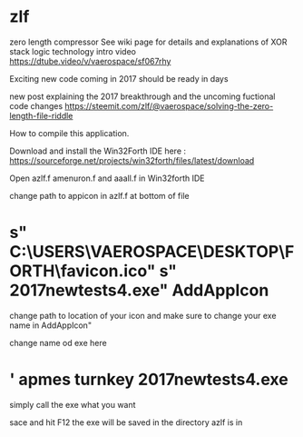 # zlf
zero length compressor
See wiki page for details and explanations of XOR stack logic technology
intro video  https://dtube.video/v/vaerospace/sf067rhy

Exciting new code coming in 2017 should be ready in days

new post explaining the 2017 breakthrough and the uncoming fuctional code changes
https://steemit.com/zlf/@vaerospace/solving-the-zero-length-file-riddle

How to compile this application.

Download and install the Win32Forth IDE here :
https://sourceforge.net/projects/win32forth/files/latest/download

Open azlf.f amenuron.f and aaall.f  in Win32forth IDE

change path to appicon in azlf.f  at bottom of file
  
#  s" C:\USERS\VAEROSPACE\DESKTOP\FORTH\favicon.ico" s" 2017newtests4.exe" AddAppIcon
 change path to location of your icon and make sure to change your exe name in AddAppIcon"

change name od exe here   

#  ' apmes   turnkey 2017newtests4.exe 

simply call the exe what you want

sace and hit F12  the exe will be saved in the directory azlf is in

